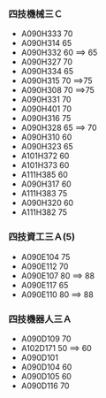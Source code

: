 ### 四技機械三Ｃ
- A090H333   70
- A090H314   65
- A090H332   60  ==> 65
- A090H327   70
- A090H334   65
- A090H315   70  ==>75
- A090H308   70  ==>75
- A090H331   70
- A090H401   70
- A090H316   75
- A090H328   65  ==> 70
- A090H310   60
- A090H323   65
- A101H372   60
- A101H373   60
- A111H385   60
- A090H317   60
- A111H383   75
- A090H320   60
- A111H382   75

### 四技資工三Ａ(5)
- A090E104  75
- A090E112  70
- A090E107  80 ==> 88
- A090E117  65
- A090E110  80  ==> 88

### 四技機器人三Ａ
- A090D109  70
- A102D171  50  ==> 60
- A090D101 
- A090D104  60
- A090D105  60
- A090D116  70
